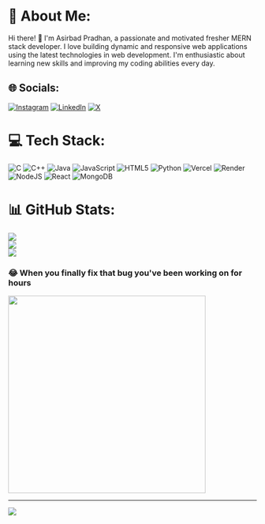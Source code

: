 # 💫 About Me:
Hi there! 👋 I'm Asirbad Pradhan, a passionate and motivated fresher MERN stack developer. I love building dynamic and responsive web applications using the latest technologies in web development. I'm enthusiastic about learning new skills and improving my coding abilities every day.


## 🌐 Socials:
[![Instagram](https://img.shields.io/badge/Instagram-%23E4405F.svg?logo=Instagram&logoColor=white)](https://instagram.com/pradhanasirbad) [![LinkedIn](https://img.shields.io/badge/LinkedIn-%230077B5.svg?logo=linkedin&logoColor=white)](www.linkedin.com/in/asirbad-pradhan-942138267) [![X](https://img.shields.io/badge/X-black.svg?logo=X&logoColor=white)](https://x.com/@pradhan_as5640) 

# 💻 Tech Stack:
![C](https://img.shields.io/badge/c-%2300599C.svg?style=for-the-badge&logo=c&logoColor=white) ![C++](https://img.shields.io/badge/c++-%2300599C.svg?style=for-the-badge&logo=c%2B%2B&logoColor=white) ![Java](https://img.shields.io/badge/java-%23ED8B00.svg?style=for-the-badge&logo=openjdk&logoColor=white) ![JavaScript](https://img.shields.io/badge/javascript-%23323330.svg?style=for-the-badge&logo=javascript&logoColor=%23F7DF1E) ![HTML5](https://img.shields.io/badge/html5-%23E34F26.svg?style=for-the-badge&logo=html5&logoColor=white) ![Python](https://img.shields.io/badge/python-3670A0?style=for-the-badge&logo=python&logoColor=ffdd54) ![Vercel](https://img.shields.io/badge/vercel-%23000000.svg?style=for-the-badge&logo=vercel&logoColor=white) ![Render](https://img.shields.io/badge/Render-%46E3B7.svg?style=for-the-badge&logo=render&logoColor=white) ![NodeJS](https://img.shields.io/badge/node.js-6DA55F?style=for-the-badge&logo=node.js&logoColor=white) ![React](https://img.shields.io/badge/react-%2320232a.svg?style=for-the-badge&logo=react&logoColor=%2361DAFB) ![MongoDB](https://img.shields.io/badge/MongoDB-%234ea94b.svg?style=for-the-badge&logo=mongodb&logoColor=white)
# 📊 GitHub Stats:
![](https://github-readme-stats.vercel.app/api?username=Asirbad2003&theme=dark&hide_border=false&include_all_commits=false&count_private=false)<br/>
![](https://github-readme-streak-stats.herokuapp.com/?user=Asirbad2003&theme=dark&hide_border=false)<br/>
![](https://github-readme-stats.vercel.app/api/top-langs/?username=Asirbad2003&theme=dark&hide_border=false&include_all_commits=false&count_private=false&layout=compact)

### 😂 When you finally fix that bug you've been working on for hours
<img src='https://memer-new.vercel.app/' style="height: 400px;"/>

---
[![](https://visitcount.itsvg.in/api?id=Asirbad2003&icon=0&color=0)](https://visitcount.itsvg.in)

<!-- Proudly created with GPRM ( https://gprm.itsvg.in ) -->
